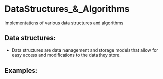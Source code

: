 # DataStructures_&_Algorithms
Implementations of various data structures and algorithms

## Data structures:
* Data structures are data management and storage models that allow for easy access and modifications to the data they store.

## Examples:
